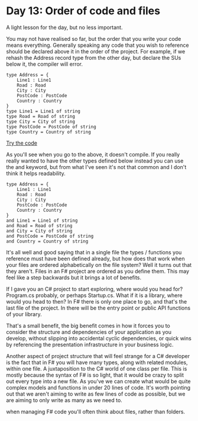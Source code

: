 # Day 13: Order of code and files
A light lesson for the day, but no less important.

You may not have realised so far, but the order that you write your code means everything. Generally speaking any code that you wish to reference should be declared above it in the order of the project. For example, if we rehash the Address record type from the other day, but declare the SUs below it, the compiler will error.

```
type Address = {
    Line1 : Line1
    Road : Road
    City : City
    PostCode : PostCode
    Country : Country
}
type Line1 = Line1 of string
type Road = Road of string
type City = City of string
type PostCode = PostCode of string
type Country = Country of string
```
[Try the code](https://try.fsharp.org/#?code=C4TwDgpgBAggJnAThAziqBeKBvAsAKCiKgBkBLAOwgEYoAuUymg4qAJQHsBDOe97uC2IBhMqD6jQQogAUOKYMI5xoDOQqUrpUJQFcKwRCAkd9hkAQC+BAqEiMqtLOUdQOAMygLElAOa3waE4eTH4Qjy9DPwD7SWMsOLdPb2j8O2h1RWVoLEzNaAiUin80wJ1TAyNQvUrjQqjioA&html=DwCwLgtgNgfAsAKAAQqaApgQwCb2ag4CdMTJcMABwFp0BHAVwEsA3AXgCIBhAewDsw6AdQAqAT0roOSAMb9BAzoIAeYAPThoAbhkhMAJwDOJNgzAAzagA4OeQhqy5EhAEY9sYu6mBq3HvD6asEA&css=Q)

As you'll see when you go to the above, it doesn't compile. If you really really wanted to have the other types defined below instead you can use the and keyword, but from what I've seen it's not that common and I don't think it helps readability.

```
type Address = {
    Line1 : Line1
    Road : Road
    City : City
    PostCode : PostCode
    Country : Country
}
and Line1 = Line1 of string
and Road = Road of string
and City = City of string
and PostCode = PostCode of string
and Country = Country of string
```

It's all well and good saying that in a single file the types / functions you reference must have been defined already, but how does that work when your files are ordered alphabetically on the file system? Well it turns out that they aren't. Files in an F# project are ordered as you define them. This may feel like a step backwards but it brings a lot of benefits.

If I gave you an C# project to start exploring, where would you head for? Program.cs probably, or perhaps Startup.cs. What if it is a library, where would you head to then? In F# there is only one place to go, and that's the last file of the project. In there will be the entry point or public API functions of your library.

That's a small benefit, the big benefit comes in how it forces you to consider the structure and dependencies of your application as you develop, without slipping into accidental cyclic dependencies, or quick wins by referencing the presentation infrastructure in your business logic.

Another aspect of project structure that will feel strange for a C# developer is the fact that in F# you will have many types, along with related modules, within one file. A juxtaposition to the C# world of one class per file. This is mostly because the syntax of F# is so light, that it would be crazy to split out every type into a new file. As you've we can create what would be quite complex models and functions in under 20 lines of code. It's worth pointing out that we aren't aiming to write as few lines of code as possible, but we are aiming to only write as many as we need to.

when managing F# code you'll often think about files, rather than folders.
